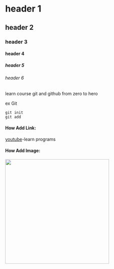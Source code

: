 # header 1
## header 2
### header 3
#### header 4
##### header 5
###### header 6

learn course git and github from zero to hero

ex Git
```
git init
git add 
```

#### How Add Link:
[youtube](https://www.youtube.com/watch?v=ACOiGZoqC8w&list=PLDoPjvoNmBAw4eOj58MZPakHjaO3frVMF)-learn programs


#### How Add Image:
<img src="https://avatars.githubusercontent.com/u/138794145?v=4" align="center" height="332" width="332">
